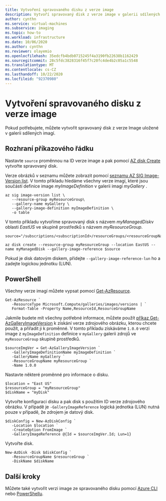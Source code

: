 ```yaml
---
title: Vytvoření spravovaného disku z verze image
description: Vytvoří spravovaný disk z verze image v galerii sdílených imagí.
author: cynthn
ms.service: virtual-machines
ms.subservice: imaging
ms.topic: how-to
ms.workload: infrastructure
ms.date: 10/06/2020
ms.author: cynthn
ms.reviewer: olayemio
ms.openlocfilehash: 35edcfb4bdb0715245f4a3190fb22638b1162429
ms.sourcegitcommit: 28c5fdc3828316f45f7c20fc4de4b2c05a1c5548
ms.translationtype: MT
ms.contentlocale: cs-CZ
ms.lasthandoff: 10/22/2020
ms.locfileid: "92370980"
---
```

# <a name="create-a-managed-disk-from-an-image-version"></a>Vytvoření spravovaného disku z verze image

Pokud potřebujete, můžete vytvořit spravovaný disk z verze Image uložené v galerii sdílených imagí.


## <a name="cli"></a>Rozhraní příkazového řádku

Nastavte `source` proměnnou na ID verze image a pak pomocí [AZ disk Create](/cli/azure/disk#az_disk_create) vytvořte spravovaný disk. 


Verze obrázků v seznamu můžete zobrazit pomocí [seznamu AZ SIG Image-Version list](/cli/azure/sig/image-version#az_sig_image_version_list). V tomto příkladu hledáme všechny verze imagí, které jsou součástí definice image *myImageDefinition* v galerii imagí *myGallery* .

```azurecli-interactive
az sig image-version list \
   --resource-group myResourceGroup\
   --gallery-name myGallery \
   --gallery-image-definition myImageDefinition \
   -o table
```


V tomto příkladu vytvoříme spravovaný disk s názvem *myManagedDisk*v oblasti *EastUS* ve skupině prostředků s názvem *myResourceGroup*. 

```azurecli-interactive
source="/subscriptions/<subscriptionId>/resourceGroups/<resourceGroupName>/providers/Microsoft.Compute/galleries/<galleryName>/images/<galleryImageDefinition>/versions/<imageVersion>"

az disk create --resource-group myResourceGroup --location EastUS --name myManagedDisk --gallery-image-reference $source 
```

Pokud je disk datovým diskem, přidejte `--gallery-image-reference-lun` ho a zadejte logickou jednotku (LUN).

## <a name="powershell"></a>PowerShell

Všechny verze imagí můžete vypsat pomocí [Get-AzResource](/powershell/module/az.resources/get-azresource). 

```azurepowershell-interactive
Get-AzResource `
   -ResourceType Microsoft.Compute/galleries/images/versions | `
   Format-Table -Property Name,ResourceId,ResourceGroupName
```



Jakmile budete mít všechny potřebné informace, můžete použít [příkaz Get-AzGalleryImageVersion](/powershell/module/az.compute/get-azgalleryimageversion) k získání verze zdrojového obrázku, kterou chcete použít, a přiřadit ji k proměnné. V tomto příkladu získáváme `1.0.0` verzi image z `myImageDefinition` definice v `myGallery` galerii zdrojů ve `myResourceGroup` skupině prostředků.

```azurepowershell-interactive
$sourceImgVer = Get-AzGalleryImageVersion `
   -GalleryImageDefinitionName myImageDefinition `
   -GalleryName myGallery `
   -ResourceGroupName myResourceGroup `
   -Name 1.0.0
```

Nastavte některé proměnné pro informace o disku.

```azurepowershell-interactive
$location = "East US"
$resourceGroup = "myResourceGroup"
$diskName = "myDisk"
```

Vytvořte konfiguraci disku a pak disk s použitím ID verze zdrojového obrázku. V případě je `-GalleryImageReference` logická jednotka (LUN) nutná pouze v případě, že zdrojem je datový disk.

```azurepowershell-interactive
$diskConfig = New-AzDiskConfig `
   -Location $location `
   -CreateOption FromImage `
   -GalleryImageReference @{Id = $sourceImgVer.Id; Lun=1}
```

Vytvořte disk.

```azurepowershell-interactive
New-AzDisk -Disk $diskConfig `
   -ResourceGroupName $resourceGroup `
   -DiskName $diskName
```

## <a name="next-steps"></a>Další kroky

Můžete také vytvořit verzi image ze spravovaného disku pomocí [Azure CLI](image-version-managed-image-cli.md) nebo [PowerShellu](image-version-managed-image-powershell.md).


